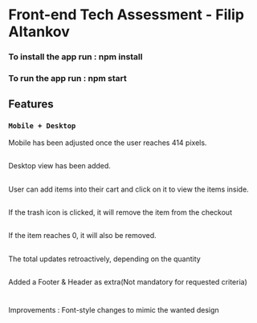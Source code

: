 # Front-end Tech Assessment - Filip Altankov

### To install the app run : npm install

### To run the app run : npm start

## Features

### `Mobile + Desktop`

Mobile has been adjusted once the user reaches 414 pixels.

##

Desktop view has been added.

##

User can add items into their cart and click on it to view the items inside.

##

If the trash icon is clicked, it will remove the item from the checkout

##

If the item reaches 0, it will also be removed.

##

The total updates retroactively, depending on the quantity

##

Added a Footer & Header as extra(Not mandatory for requested criteria)

#

Improvements : Font-style changes to mimic the wanted design
